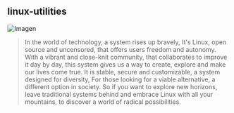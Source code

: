 ## linux-utilities

![Imagen](https://i.blogs.es/11abb8/650_1000_gnu-linux/450_1000.png)

> In the world of technology,
a system rises up bravely,
It's Linux, open source and uncensored,
that offers users freedom and autonomy.
With a vibrant and close-knit community,
that collaborates to improve it day by day,
this system gives us a way
to create, explore and make our lives come true.
It is stable, secure and customizable,
a system designed for diversity,
For those looking for a viable alternative,
a different option in society.
So if you want to explore new horizons,
leave traditional systems behind
and embrace Linux with all your mountains,
to discover a world of radical possibilities.
